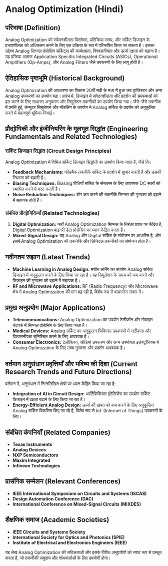 # Analog Optimization (Hindi)

## परिभाषा (Definition)

Analog Optimization को संवेदनशीलता विश्लेषण, प्रतिक्रिया समय, और सर्किट डिजाइन के प्रभावशीलता को अधिकतम करने के लिए एक प्रक्रिया के रूप में परिभाषित किया जा सकता है। इसका उद्देश्य Analog सिग्नल प्रोसेसिंग सर्किट्स की कार्यक्षमता, विश्वसनीयता और ऊर्जा दक्षता को बढ़ाना है। यह प्रक्रिया अक्सर Application Specific Integrated Circuits (ASICs), Operational Amplifiers (Op-Amps), और Analog Filters जैसे उपकरणों के लिए लागू होती है।

## ऐतिहासिक पृष्ठभूमि (Historical Background)

Analog Optimization की अवधारणा का विकास 20वीं सदी के मध्य में हुआ जब ट्रांजिस्टर और अन्य Analog उपकरणों का उपयोग बढ़ा। प्रारंभ में, डिजाइन में संवेदनशीलता और प्रदर्शन की समस्याओं को हल करने के लिए साधारण अनुकरण और सिमुलेशन तकनीकों का उपयोग किया गया। जैसे-जैसे तकनीक में प्रगति हुई, कंप्यूटर सिमुलेशन और मॉडलिंग के उपयोग ने Analog सर्किट के प्रदर्शन को अनुकूलित करने में महत्वपूर्ण भूमिका निभाई।

## प्रौद्योगिकी और इंजीनियरिंग के मूलभूत सिद्धांत (Engineering Fundamentals and Related Technologies)

### सर्किट डिजाइन सिद्धांत (Circuit Design Principles)

Analog Optimization में विभिन्न सर्किट डिजाइन सिद्धांतों का उपयोग किया जाता है, जैसे कि:

- **Feedback Mechanisms:** फीडबैक तकनीकें सर्किट के प्रदर्शन में सुधार करती हैं और उसकी स्थिरता को बढ़ाती हैं।
- **Biasing Techniques:** Biasing विधियाँ सर्किट के संचालन के लिए आवश्यक DC स्तरों को स्थापित करने में मदद करती हैं।
- **Noise Reduction Techniques:** शोर कम करने की तकनीकें सिग्नल की गुणवत्ता को बढ़ाने में सहायक होती हैं।

### संबंधित प्रौद्योगिकियाँ (Related Technologies)

1. **Digital Optimization:** जहाँ Analog Optimization सिग्नल के निरंतर प्रवाह पर केंद्रित है, Digital Optimization बाइनरी डेटा प्रोसेसिंग पर ध्यान केंद्रित करता है।
2. **Mixed-Signal Design:** यह Analog और Digital सर्किट के संयोजन पर आधारित है, और इसमें Analog Optimization की तकनीकें और डिजिटल तकनीकों का संयोजन होता है।

## नवीनतम रुझान (Latest Trends)

- **Machine Learning in Analog Design:** मशीन लर्निंग का उपयोग Analog सर्किट डिजाइन में अनुकूलन करने के लिए किया जा रहा है। यह सिमुलेशन के समय को कम करने और डिजाइन की गुणवत्ता को बढ़ाने में सहायक है।
- **RF and Microwave Applications:** RF (Radio Frequency) और Microwave क्षेत्र में Analog Optimization की मांग बढ़ रही है, विशेष रूप से वायरलेस संचार में।

## प्रमुख अनुप्रयोग (Major Applications)

- **Telecommunications:** Analog Optimization का उपयोग टेलीफोन और मोबाइल नेटवर्क में सिग्नल प्रोसेसिंग के लिए किया जाता है।
- **Medical Devices:** Analog सर्किट का अनुकूलन चिकित्सा उपकरणों में सटीकता और विश्वसनीयता सुनिश्चित करने के लिए आवश्यक है।
- **Consumer Electronics:** टेलीविज़न, ऑडियो उपकरण और अन्य उपभोक्ता इलेक्ट्रॉनिक्स में Analog Optimization के लिए उच्च गुणवत्ता और प्रदर्शन आवश्यक है।

## वर्तमान अनुसंधान प्रवृत्तियाँ और भविष्य की दिशा (Current Research Trends and Future Directions)

वर्तमान में, अनुसंधान में निम्नलिखित क्षेत्रों पर ध्यान केंद्रित किया जा रहा है:

- **Integration of AI in Circuit Design:** आर्टिफिशियल इंटेलिजेंस का उपयोग सर्किट डिजाइन में दक्षता बढ़ाने के लिए किया जा रहा है।
- **Energy-Efficient Analog Design:** ऊर्जा की खपत को कम करने के लिए अनुकूलित Analog सर्किट विकसित किए जा रहे हैं, विशेष रूप से IoT (Internet of Things) उपकरणों के लिए।

## संबंधित कंपनियाँ (Related Companies)

- **Texas Instruments**
- **Analog Devices**
- **NXP Semiconductors**
- **Maxim Integrated**
- **Infineon Technologies**

## प्रासंगिक सम्मेलन (Relevant Conferences)

- **IEEE International Symposium on Circuits and Systems (ISCAS)**
- **Design Automation Conference (DAC)**
- **International Conference on Mixed-Signal Circuits (MIXDES)**

## शैक्षणिक समाज (Academic Societies)

- **IEEE Circuits and Systems Society**
- **International Society for Optics and Photonics (SPIE)**
- **Institute of Electrical and Electronics Engineers (IEEE)**

यह लेख Analog Optimization की जटिलताओं और इसके विविध अनुप्रयोगों को स्पष्ट रूप से प्रस्तुत करता है, जो तकनीकी समुदाय और शोधकर्ताओं के लिए उपयोगी होगा।
